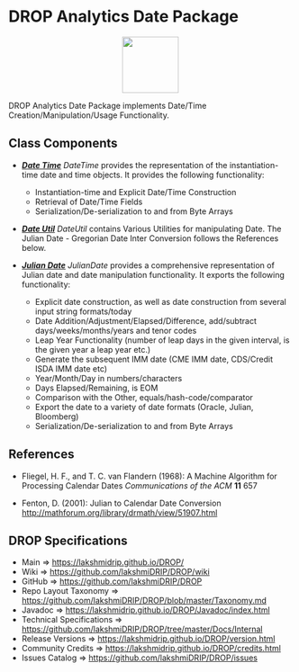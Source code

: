 # DROP Analytics Date Package

<p align="center"><img src="https://github.com/lakshmiDRIP/DROP/blob/master/DRIP_Logo.gif?raw=true" width="100"></p>

DROP Analytics Date Package implements Date/Time Creation/Manipulation/Usage Functionality.

## Class Components

 * [***Date Time***](https://github.com/lakshmiDRIP/DROP/tree/master/src/main/java/org/drip/analytics/date/DateTime.java)
 <i>DateTime</i> provides the representation of the instantiation-time date and time objects. It provides the
 following functionality:
 	* Instantiation-time and Explicit Date/Time Construction
 	* Retrieval of Date/Time Fields
 	* Serialization/De-serialization to and from Byte Arrays

 * [***Date Util***](https://github.com/lakshmiDRIP/DROP/tree/master/src/main/java/org/drip/analytics/date/DateUtil.java)
 <i>DateUtil</i> contains Various Utilities for manipulating Date. The Julian Date - Gregorian Date Inter
 Conversion follows the References below.

 * [***Julian Date***](https://github.com/lakshmiDRIP/DROP/tree/master/src/main/java/org/drip/analytics/date/JulianDate.java)
 <i>JulianDate</i> provides a comprehensive representation of Julian date and date manipulation
 functionality. It exports the following functionality:
 	* Explicit date construction, as well as date construction from several input string formats/today
 	* Date Addition/Adjustment/Elapsed/Difference, add/subtract days/weeks/months/years and tenor codes
 	* Leap Year Functionality (number of leap days in the given interval, is the given year a leap year etc.)
 	* Generate the subsequent IMM date (CME IMM date, CDS/Credit ISDA IMM date etc)
 	* Year/Month/Day in numbers/characters
 	* Days Elapsed/Remaining, is EOM
 	* Comparison with the Other, equals/hash-code/comparator
 	* Export the date to a variety of date formats (Oracle, Julian, Bloomberg)
 	* Serialization/De-serialization to and from Byte Arrays


## References

 * Fliegel, H. F., and T. C. van Flandern (1968): A Machine Algorithm for Processing Calendar Dates
 	<i>Communications of the ACM</i> <b>11</b> 657

 * Fenton, D. (2001): Julian to Calendar Date Conversion http://mathforum.org/library/drmath/view/51907.html


## DROP Specifications

 * Main                     => https://lakshmidrip.github.io/DROP/
 * Wiki                     => https://github.com/lakshmiDRIP/DROP/wiki
 * GitHub                   => https://github.com/lakshmiDRIP/DROP
 * Repo Layout Taxonomy     => https://github.com/lakshmiDRIP/DROP/blob/master/Taxonomy.md
 * Javadoc                  => https://lakshmidrip.github.io/DROP/Javadoc/index.html
 * Technical Specifications => https://github.com/lakshmiDRIP/DROP/tree/master/Docs/Internal
 * Release Versions         => https://lakshmidrip.github.io/DROP/version.html
 * Community Credits        => https://lakshmidrip.github.io/DROP/credits.html
 * Issues Catalog           => https://github.com/lakshmiDRIP/DROP/issues

